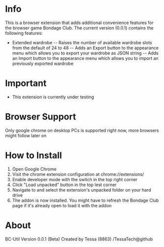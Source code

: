 # Info
This is a browser extension that adds additional convenience features for the browser game Bondage Club.
The current version (0.0.1) contains the following features:
- Extended wardrobe
-- Raises the number of available wardrobe slots from the default of 24 to 48
-- Adds an Export button to the appearance menu which allows you to export your wardrobe as JSON string
-- Adds an Import button to the appearance menu which allows you to import an previously exported wardrobe

# Important
* This extension is currently under testing

# Browser Support
Only google chrome on desktop PCs is supported right now, more browsers might follow later on

# How to Install
1. Open Google Chrome
2. Visit the chrome extension configuration at chrome://extensions/
3. Enable developer mode with the switch in the top right corner
4. Click "Load unpacked" button in the top lest corner
5. Navigate to and select the extension's unpacked folder on your hard drive
6. The addon is now installed. You might have to refresh the Bondage Club page if it's already open to load it with the addon

# About
BC-Util Version 0.0.1 (Beta)
Created by Tessa (8863) /TessaTech@github
